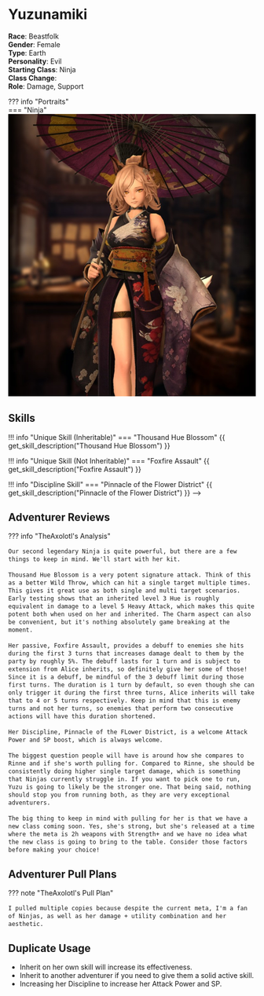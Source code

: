 # Yuzunamiki  

**Race**: Beastfolk  
**Gender**: Female  
**Type**: Earth   
**Personality**: Evil  
**Starting Class**: Ninja  
**Class Change**:  
**Role**: Damage, Support

??? info "Portraits"  
    === "Ninja"  
        ![](../img/yuzunamiki-ninja.jpg)  

## Skills

!!! info "Unique Skill (Inheritable)"
    === "Thousand Hue Blossom"
        {{ get_skill_description("Thousand Hue Blossom") }}

!!! info "Unique Skill (Not Inheritable)"
    === "Foxfire Assault"
        {{ get_skill_description("Foxfire Assault") }}

!!! info "Discipline Skill"
    === "Pinnacle of the Flower District"
        {{ get_skill_description("Pinnacle of the Flower District") }}
-->
## Adventurer Reviews

??? info "TheAxolotl's Analysis"

    Our second legendary Ninja is quite powerful, but there are a few things to keep in mind. We'll start with her kit.

    Thousand Hue Blossom is a very potent signature attack. Think of this as a better Wild Throw, which can hit a single target multiple times. This gives it great use as both single and multi target scenarios. Early testing shows that an inherited level 3 Hue is roughly equivalent in damage to a level 5 Heavy Attack, which makes this quite potent both when used on her and inherited. The Charm aspect can also be convenient, but it's nothing absolutely game breaking at the moment.

    Her passive, Foxfire Assault, provides a debuff to enemies she hits during the first 3 turns that increases damage dealt to them by the party by roughly 5%. The debuff lasts for 1 turn and is subject to extension from Alice inherits, so definitely give her some of those! Since it is a debuff, be mindful of the 3 debuff limit during those first turns. The duration is 1 turn by default, so even though she can only trigger it during the first three turns, Alice inherits will take that to 4 or 5 turns respectively. Keep in mind that this is enemy turns and not her turns, so enemies that perform two consecutive actions will have this duration shortened.

    Her Discipline, Pinnacle of the FLower District, is a welcome Attack Power and SP boost, which is always welcome.

    The biggest question people will have is around how she compares to Rinne and if she's worth pulling for. Compared to Rinne, she should be consistently doing higher single target damage, which is something that Ninjas currently struggle in. If you want to pick one to run, Yuzu is going to likely be the stronger one. That being said, nothing should stop you from running both, as they are very exceptional adventurers.

    The big thing to keep in mind with pulling for her is that we have a new class coming soon. Yes, she's strong, but she's released at a time where the meta is 2h weapons with Strength+ and we have no idea what the new class is going to bring to the table. Consider those factors before making your choice!

## Adventurer Pull Plans

??? note "TheAxolotl's Pull Plan"

    I pulled multiple copies because despite the current meta, I'm a fan of Ninjas, as well as her damage + utility combination and her aesthetic.

## Duplicate Usage

* Inherit on her own skill will increase its effectiveness.
* Inherit to another adventurer if you need to give them a solid active skill.
* Increasing her Discipline to increase her Attack Power and SP.